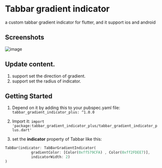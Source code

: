 # Tabbar gradient indicator
a custom tabbar gradient indicator for flutter, and it support ios and android

## Screenshots

![image](https://raw.githubusercontent.com/for-meng/tabbar_gradient_indicator_plus/main/images/example.jpg)


## Update content.
1. support set the direction of gradient.
2. support set the radius of indicator.

## Getting Started

1. Depend on it by adding this to your pubspec.yaml file: ```tabbar_gradient_indicator_plus: ^1.0.0```

2. Import it: ```import 'package:tabbar_gradient_indicator_plus/tabbar_gradient_indicator_plus.dart'```

3. set the **indicator** property of Tabbar like this:
````dart
TabBar(indicator: TabBarGradientIndicator(
            gradientColor: [Color(0xff579CFA) , Color(0xff2FDEE7)],
            indicatorWidth: 2)
)
````
